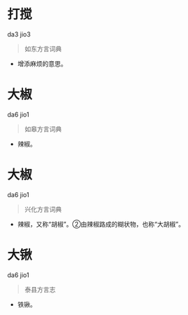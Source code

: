 # 打搅
da3 jio3
> 如东方言词典
- 增添麻烦的意思。

# 大椒
da6 jio1
> 如皋方言词典
- 辣椒。

# 大椒
da6 jio1
> 兴化方言词典
- 辣椒，又称“胡椒”。②由辣椒路成的糊状物，也称“大胡椒”。

# 大锹
da6 jio1
> 泰县方言志
- 铁锹。
